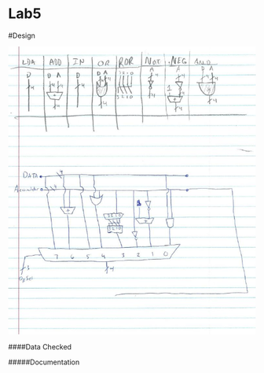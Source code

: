 Lab5
==============

#Design


![ALU drawing](https://github.com/Austinbolinger/PRISM_Bolinger/blob/master/ALU_Drawing.JPG?raw=true "ALU Drawing")


####Data Checked


#####Documentation

